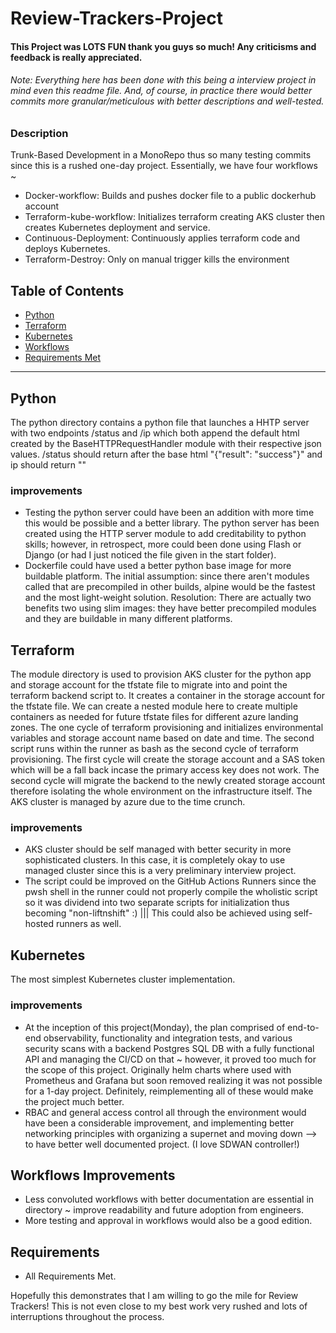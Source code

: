# Review-Trackers-Project

#### This Project was LOTS FUN thank you guys so much! Any criticisms and feedback is really appreciated. 
###### Note: Everything here has been done with this being a interview project in mind even this readme file. And, of course, in practice there would better commits more granular/meticulous with better descriptions and well-tested. 

### Description
Trunk-Based Development in a MonoRepo thus so many testing commits since this is a rushed one-day project. Essentially, we have four workflows ~
- Docker-workflow: Builds and pushes docker file to a public dockerhub account
- Terraform-kube-workflow: Initializes terraform creating AKS cluster then creates Kubernetes deployment and service. 
- Continuous-Deployment: Continuously applies terraform code and deploys Kubernetes. 
- Terraform-Destroy: Only on manual trigger kills the environment 




## Table of Contents

- [Python](#Python)
- [Terraform](#Terraform)
- [Kubernetes](#Kubernetes)
- [Workflows](#Workflows)
- [Requirements Met](#Requirements)

--------------

## Python

The python directory contains a python file that launches a HHTP server with two endpoints /status and /ip which both append the default html created by the BaseHTTPRequestHandler module with their respective json values. /status should return after the base html "{"result": "success"}" and ip should return "" 

### improvements
- Testing the python server could have been an addition with more time this would be possible and a better library. The python server has been created using the HTTP server module to add creditability to python skills; however, in retrospect, more could been done using Flash or Django (or had I just noticed the file given in the start folder). 
- Dockerfile could have used a better python base image for more buildable platform. The initial assumption: since there aren't modules called that are precompiled in other builds, alpine would be the fastest and the most light-weight solution. Resolution: There are actually two benefits two using slim images: they have better precompiled modules and they are buildable in many different platforms.  

## Terraform

The module directory is used to provision AKS cluster for the python app and storage account for the tfstate file to migrate into and point the terraform backend script to. It creates a container in the storage account for the tfstate file. We can create a nested module here to create multiple containers as needed for future tfstate files for different azure landing zones. The one cycle of terraform provisioning and initializes environmental variables and storage account name based on date and time. The second script runs within the runner as bash as the second cycle of terraform provisioning. The first cycle will create the storage account and a SAS token which will be a fall back incase the primary access key does not work. The second cycle will migrate the backend to the newly created storage account therefore isolating the whole environment on the infrastructure itself. The AKS cluster is managed by azure due to the time crunch. 

### improvements
- AKS cluster should be self managed with better security in more sophisticated clusters. In this case, it is completely okay to use managed cluster since this is a very preliminary interview project. 
- The script could be improved on the GitHub Actions Runners since the pwsh shell in the runner could not properly compile the wholistic script so it was dividend into two separate scripts for initialization thus becoming "non-liftnshift" :)   ||| This could also be achieved using self-hosted runners as well. 

## Kubernetes 
The most simplest Kubernetes cluster implementation. 

### improvements
- At the inception of this project(Monday), the plan comprised of end-to-end observability, functionality and integration tests, and various security scans with a backend Postgres SQL DB with a fully functional API and managing the CI/CD on that  ~ however, it proved too much for the scope of this project. Originally helm charts where used with Prometheus and Grafana but soon removed realizing it was not possible for a 1-day project. Definitely, reimplementing all of these would make the project much better. 
- RBAC and general access control all through the environment would have been a considerable improvement, and implementing better networking principles with organizing a supernet and moving down --> to have better well documented project. (I love SDWAN controller!) 

## Workflows Improvements
- Less convoluted workflows with better documentation are essential in directory ~ improve readability and future adoption from engineers. 
- More testing and approval in workflows would also be a good edition.  

## Requirements
- All Requirements Met. 

Hopefully this demonstrates that I am willing to go the mile for Review Trackers! This is not even close to my best work very rushed and lots of interruptions throughout the process. 

